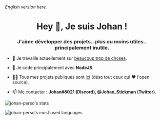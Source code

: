 ###### English version [here](https://github.com/johan-perso/johan-perso/blob/main/README-en.md).

<h1 align="center">Hey 👋, Je suis Johan !</h1>
<h3 align="center">J'aime développer des projets.. plus ou moins utiles.. principalement inutile.</h3>

- 🔭 Je travaille actuellement sur [beaucoup trop de choses](https://johanstickman.com).

- 🌱 Je code principalement avec **NodeJS**.

- 👨‍💻 Tous mes projets publiques sont [ici](https://johanstickman.com) (déso tout ceux qui ❤️ l'open source).

- 📫 Me contacter : **Johan#8021 (Discord), @Johan_Stickman (Twitter)**.

<p><img src="https://github-readme-stats.vercel.app/api?username=johan-perso&show_icons=true&locale=en" alt="johan-perso's stats"/></p>

<p><img src="https://github-readme-stats.vercel.app/api/top-langs?username=johan-perso&show_icons=true&locale=en&layout=compact" alt="johan-perso's most used languages"/></p>
<!-- Fait avec https://rahuldkjain.github.io/gh-profile-readme-generator -->
